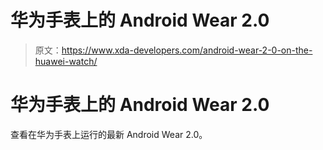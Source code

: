 # 华为手表上的 Android Wear 2.0

> 原文：<https://www.xda-developers.com/android-wear-2-0-on-the-huawei-watch/>

# 华为手表上的 Android Wear 2.0

查看在华为手表上运行的最新 Android Wear 2.0。